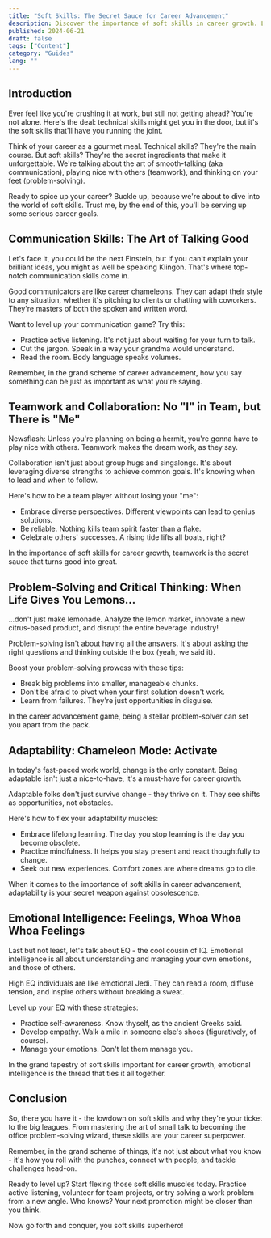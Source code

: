 ```yaml
---
title: "Soft Skills: The Secret Sauce for Career Advancement"
description: Discover the importance of soft skills in career growth. Learn how communication, teamwork, problem-solving, adaptability, and EQ can skyrocket your success.
published: 2024-06-21
draft: false
tags: ["Content"]
category: "Guides"
lang: ""
---
```


<!-- ![Hero Image](./heroImage.jpg) -->

## Introduction

Ever feel like you're crushing it at work, but still not getting ahead? You're not alone. Here's the deal: technical skills might get you in the door, but it's the soft skills that'll have you running the joint.

Think of your career as a gourmet meal. Technical skills? They're the main course. But soft skills? They're the secret ingredients that make it unforgettable. We're talking about the art of smooth-talking (aka communication), playing nice with others (teamwork), and thinking on your feet (problem-solving).


Ready to spice up your career? Buckle up, because we're about to dive into the world of soft skills. Trust me, by the end of this, you'll be serving up some serious career goals.

## Communication Skills: The Art of Talking Good

Let's face it, you could be the next Einstein, but if you can't explain your brilliant ideas, you might as well be speaking Klingon. That's where top-notch communication skills come in.

Good communicators are like career chameleons. They can adapt their style to any situation, whether it's pitching to clients or chatting with coworkers. They're masters of both the spoken and written word.

Want to level up your communication game? Try this:

- Practice active listening. It's not just about waiting for your turn to talk.
- Cut the jargon. Speak in a way your grandma would understand.
- Read the room. Body language speaks volumes.

Remember, in the grand scheme of career advancement, how you say something can be just as important as what you're saying.

## Teamwork and Collaboration: No "I" in Team, but There is "Me"

Newsflash: Unless you're planning on being a hermit, you're gonna have to play nice with others. Teamwork makes the dream work, as they say.

Collaboration isn't just about group hugs and singalongs. It's about leveraging diverse strengths to achieve common goals. It's knowing when to lead and when to follow.

Here's how to be a team player without losing your "me":

- Embrace diverse perspectives. Different viewpoints can lead to genius solutions.
- Be reliable. Nothing kills team spirit faster than a flake.
- Celebrate others' successes. A rising tide lifts all boats, right?

In the importance of soft skills for career growth, teamwork is the secret sauce that turns good into great.

## Problem-Solving and Critical Thinking: When Life Gives You Lemons...

...don't just make lemonade. Analyze the lemon market, innovate a new citrus-based product, and disrupt the entire beverage industry!

Problem-solving isn't about having all the answers. It's about asking the right questions and thinking outside the box (yeah, we said it).

Boost your problem-solving prowess with these tips:

- Break big problems into smaller, manageable chunks.
- Don't be afraid to pivot when your first solution doesn't work.
- Learn from failures. They're just opportunities in disguise.

In the career advancement game, being a stellar problem-solver can set you apart from the pack.

## Adaptability: Chameleon Mode: Activate

In today's fast-paced work world, change is the only constant. Being adaptable isn't just a nice-to-have, it's a must-have for career growth.

Adaptable folks don't just survive change - they thrive on it. They see shifts as opportunities, not obstacles.

Here's how to flex your adaptability muscles:

- Embrace lifelong learning. The day you stop learning is the day you become obsolete.
- Practice mindfulness. It helps you stay present and react thoughtfully to change.
- Seek out new experiences. Comfort zones are where dreams go to die.

When it comes to the importance of soft skills in career advancement, adaptability is your secret weapon against obsolescence.

## Emotional Intelligence: Feelings, Whoa Whoa Whoa Feelings

Last but not least, let's talk about EQ - the cool cousin of IQ. Emotional intelligence is all about understanding and managing your own emotions, and those of others.

High EQ individuals are like emotional Jedi. They can read a room, diffuse tension, and inspire others without breaking a sweat.

Level up your EQ with these strategies:

- Practice self-awareness. Know thyself, as the ancient Greeks said.
- Develop empathy. Walk a mile in someone else's shoes (figuratively, of course).
- Manage your emotions. Don't let them manage you.

In the grand tapestry of soft skills important for career growth, emotional intelligence is the thread that ties it all together.

## Conclusion

So, there you have it - the lowdown on soft skills and why they're your ticket to the big leagues. From mastering the art of small talk to becoming the office problem-solving wizard, these skills are your career superpower.

Remember, in the grand scheme of things, it's not just about what you know - it's how you roll with the punches, connect with people, and tackle challenges head-on.

Ready to level up? Start flexing those soft skills muscles today. Practice active listening, volunteer for team projects, or try solving a work problem from a new angle. Who knows? Your next promotion might be closer than you think.

Now go forth and conquer, you soft skills superhero!
